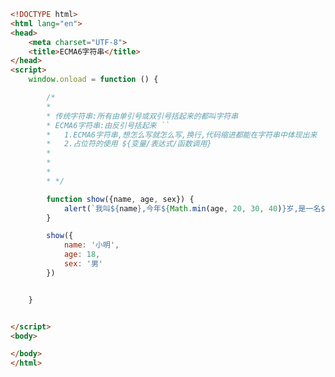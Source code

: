 
<BlogInfo title="106.ECMA字符串" author="白日梦想猿" pv=0 read_times=0 pre_cost_time=0分31秒 category="js学习" tag_list="['js学习']" create_time="2021.01.11 16:35:13" update_time="2021.01.11 16:44:56" />

```html
<!DOCTYPE html>
<html lang="en">
<head>
    <meta charset="UTF-8">
    <title>ECMA6字符串</title>
</head>
<script>
    window.onload = function () {

        /*
        *
        * 传统字符串:所有由单引号或双引号括起来的都叫字符串
        * ECMA6字符串:由反引号括起来 ``
        *   1.ECMA6字符串,想怎么写就怎么写,换行,代码缩进都能在字符串中体现出来
        *   2.占位符的使用 ${变量/表达式/函数调用}
        *
        *
        *
        * */

        function show({name, age, sex}) {
            alert(`我叫${name},今年${Math.min(age, 20, 30, 40)}岁,是一名${sex}性`);
        }

        show({
            name: '小明',
            age: 18,
            sex: '男'
        })


    }


</script>
<body>

</body>
</html>
```
